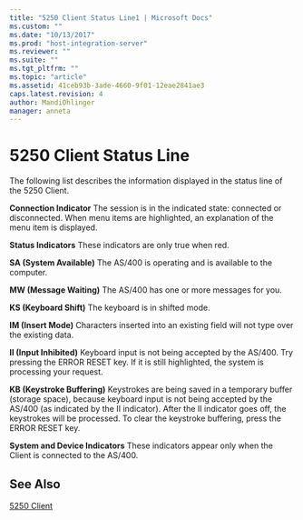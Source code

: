```yaml
---
title: "5250 Client Status Line1 | Microsoft Docs"
ms.custom: ""
ms.date: "10/13/2017"
ms.prod: "host-integration-server"
ms.reviewer: ""
ms.suite: ""
ms.tgt_pltfrm: ""
ms.topic: "article"
ms.assetid: 41ceb93b-3ade-4660-9f01-12eae2841ae3
caps.latest.revision: 4
author: MandiOhlinger
manager: anneta
---
```

# 5250 Client Status Line
The following list describes the information displayed in the status line of the 5250 Client.  
  
 **Connection Indicator** The session is in the indicated state: connected or disconnected. When menu items are highlighted, an explanation of the menu item is displayed.  
  
 **Status Indicators** These indicators are only true when red.  
  
 **SA (System Available)** The AS/400 is operating and is available to the computer.  
  
 **MW (Message Waiting)** The AS/400 has one or more messages for you.  
  
 **KS (Keyboard Shift)** The keyboard is in shifted mode.  
  
 **IM (Insert Mode)** Characters inserted into an existing field will not type over the existing data.  
  
 **II (Input Inhibited)** Keyboard input is not being accepted by the AS/400. Try pressing the ERROR RESET key. If it is still highlighted, the system is processing your request.  
  
 **KB (Keystroke Buffering)** Keystrokes are being saved in a temporary buffer (storage space), because keyboard input is not being accepted by the AS/400 (as indicated by the II indicator). After the II indicator goes off, the keystrokes will be processed. To clear the keystroke buffering, press the ERROR RESET key.  
  
 **System and Device Indicators** These indicators appear only when the Client is connected to the AS/400.  
  
## See Also  
 [5250 Client](../core/5250-client.md)